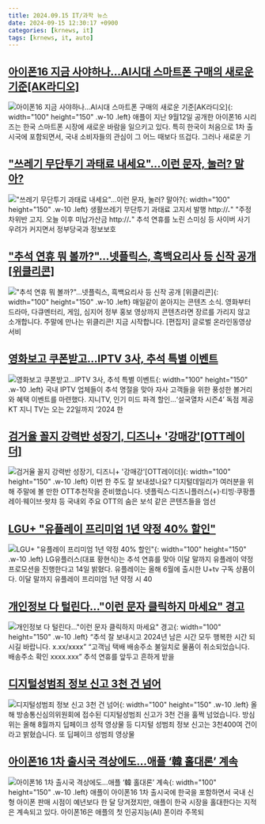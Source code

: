 ```yaml
---
title: 2024.09.15 IT/과학 뉴스
date: 2024-09-15 12:30:17 +0900
categories: [krnews, it]
tags: [krnews, it, auto]
---
```

## [아이폰16 지금 사야하나…AI시대 스마트폰 구매의 새로운 기준[AK라디오]](https://n.news.naver.com/mnews/article/277/0005472907)

![아이폰16 지금 사야하나…AI시대 스마트폰 구매의 새로운 기준[AK라디오]](https://mimgnews.pstatic.net/image/origin/277/2024/09/15/5472907.jpg?type=nf220_150){: width="100" height="150" .w-10 .left}
애플이 지난 9월12일 공개한 아이폰16 시리즈는 한국 스마트폰 시장에 새로운 바람을 일으키고 있다. 특히 한국이 처음으로 1차 출시국에 포함되면서, 국내 소비자들의 관심이 그 어느 때보다 뜨겁다. 그러나 새로운 기

## ["쓰레기 무단투기 과태료 내세요"…이런 문자, 눌러? 말아?](https://n.news.naver.com/mnews/article/008/0005090298)

!["쓰레기 무단투기 과태료 내세요"…이런 문자, 눌러? 말아?](https://mimgnews.pstatic.net/image/origin/008/2024/09/15/5090298.jpg?type=nf220_150){: width="100" height="150" .w-10 .left}
생활쓰레기 무단투기 과태료 고지서 발행 http://***.***" "주정차위반 고지. 오늘 이후 미납가산금 http://***.***" 추석 연휴를 노린 스미싱 등 사이버 사기 우려가 커지면서 정부당국과 정보보호

## ["추석 연휴 뭐 볼까?"…넷플릭스, 흑백요리사 등 신작 공개 [위클리콘]](https://n.news.naver.com/mnews/article/031/0000869989)

!["추석 연휴 뭐 볼까?"…넷플릭스, 흑백요리사 등 신작 공개 [위클리콘]](https://mimgnews.pstatic.net/image/origin/031/2024/09/15/869989.jpg?type=nf220_150){: width="100" height="150" .w-10 .left}
매일같이 쏟아지는 콘텐츠 소식. 영화부터 드라마, 다큐멘터리, 게임, 심지어 정부 홍보 영상까지 콘텐츠라면 장르를 가리지 않고 소개합니다. 주말에 만나는 위클리콘! 지금 시작합니다. [편집자] 글로벌 온라인동영상서비

## [영화보고 쿠폰받고...IPTV 3사, 추석 특별 이벤트](https://n.news.naver.com/mnews/article/119/0002872882)

![영화보고 쿠폰받고...IPTV 3사, 추석 특별 이벤트](https://mimgnews.pstatic.net/image/origin/119/2024/09/14/2872882.jpg?type=nf220_150){: width="100" height="150" .w-10 .left}
국내 IPTV 업체들이 추석 명절을 맞아 자사 고객들을 위한 풍성한 볼거리와 혜택 이벤트를 마련했다. 지니TV, 인기 미드 파격 할인...‘설국열차 시즌4’ 독점 제공 KT 지니 TV는 오는 22일까지 ‘2024 한

## [검거율 꼴지 강력반 성장기, 디즈니+ '강매강'[OTT레이더]](https://n.news.naver.com/mnews/article/138/0002182481)

![검거율 꼴지 강력반 성장기, 디즈니+ '강매강'[OTT레이더]](https://mimgnews.pstatic.net/image/origin/138/2024/09/15/2182481.jpg?type=nf220_150){: width="100" height="150" .w-10 .left}
이번 한 주도 잘 보내셨나요? 디지털데일리가 여러분을 위해 주말에 볼 만한 OTT추천작을 준비했습니다. 넷플릭스·디즈니플러스(+)·티빙·쿠팡플레이·웨이브·왓챠 등 국내외 주요 OTT의 숨은 보석 같은 콘텐츠들을 엄선

## [LGU+ "유플레이 프리미엄 1년 약정 40% 할인"](https://n.news.naver.com/mnews/article/031/0000869994)

![LGU+ "유플레이 프리미엄 1년 약정 40% 할인"](https://mimgnews.pstatic.net/image/origin/031/2024/09/15/869994.jpg?type=nf220_150){: width="100" height="150" .w-10 .left}
LG유플러스(대표 황현식)는 추석 연휴를 맞아 이달 말까지 유플레이 약정 프로모션을 진행한다고 14일 밝혔다. 유플레이는 올해 6월에 출시한 U+tv 구독 상품이다. 이달 말까지 유플레이 프리미엄 1년 약정 시 40

## [개인정보 다 털린다…"이런 문자 클릭하지 마세요" 경고](https://n.news.naver.com/mnews/article/015/0005033910)

![개인정보 다 털린다…"이런 문자 클릭하지 마세요" 경고](https://mimgnews.pstatic.net/image/origin/015/2024/09/14/5033910.jpg?type=nf220_150){: width="100" height="150" .w-10 .left}
“추석 잘 보내시고 2024년 남은 시간 모두 행복한 시간 되시길 바랍니다. x.xx/xxxx” “고객님 택배 배송주소 불일치로 물품이 취소되었습니다. 배송주소 확인 xxxx.xxx” 추석 연휴를 앞두고 흔하게 받을

## [디지털성범죄 정보 신고 3천 건 넘어](https://n.news.naver.com/mnews/article/056/0011801279)

![디지털성범죄 정보 신고 3천 건 넘어](https://mimgnews.pstatic.net/image/origin/056/2024/09/15/11801279.jpg?type=nf220_150){: width="100" height="150" .w-10 .left}
올해 방송통신심의위원회에 접수된 디지털성범죄 신고가 3천 건을 훌쩍 넘었습니다. 방심위는 올해 8월까지 딥페이크 성적 영상물 등 디지털 성범죄 정보 신고는 3천400여 건이라고 밝혔습니다. 또 딥페이크 성범죄 영상물

## [아이폰16 1차 출시국 격상에도…애플 ‘韓 홀대론’ 계속](https://n.news.naver.com/mnews/article/018/0005836587)

![아이폰16 1차 출시국 격상에도…애플 ‘韓 홀대론’ 계속](https://mimgnews.pstatic.net/image/origin/018/2024/09/14/5836587.jpg?type=nf220_150){: width="100" height="150" .w-10 .left}
애플이 아이폰16 1차 출시국에 한국을 포함하면서 국내 신형 아이폰 판매 시점이 예년보다 한 달 당겨졌지만, 애플이 한국 시장을 홀대한다는 지적은 계속되고 있다. 아이폰16은 애플의 첫 인공지능(AI) 폰이라 주목되


